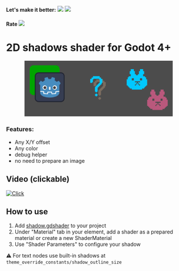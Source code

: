 __Let's make it better:__ [<img src="https://img.shields.io/github/issues/tabmk/godot-2d-shadow-shader">](https://github.com/TABmk/godot-2d-shadow-shader/issues?q=is%3Aopen+is%3Aissue) [<img src="https://img.shields.io/github/issues-pr/tabmk/godot-2d-shadow-shader">](https://github.com/TABmk/godot-2d-shadow-shader/pulls?q=is%3Aopen+is%3Apr)

#### __Rate__ [<img src="https://img.shields.io/github/stars/tabmk/godot-2d-shadow-shader?style=social">](https://github.com/TABmk/godot-2d-shadow-shader)

# 2D shadows shader for Godot 4+

<p align="center">
<img width="80%" src="./preview/1.png">
</p>

### Features:
- Any X/Y offset
- Any color
- debug helper
- no need to prepare an image

## Video (clickable)

[![Click](https://img.youtube.com/vi/PBE6ZlaGigI/0.jpg)](https://www.youtube.com/watch?v=PBE6ZlaGigI)

## How to use
1) Add [shadow.gdshader](https://github.com/TABmk/godot-2d-shadow-shader/blob/master/shadow.gdshader) to your project
2) Under "Material" tab in your element, add a shader as a prepared material or create a new ShaderMaterial
3) Use "Shader Parameters" to configure your shadow

⚠️ For text nodes use built-in shadows at `theme_override_constants/shadow_outline_size`
